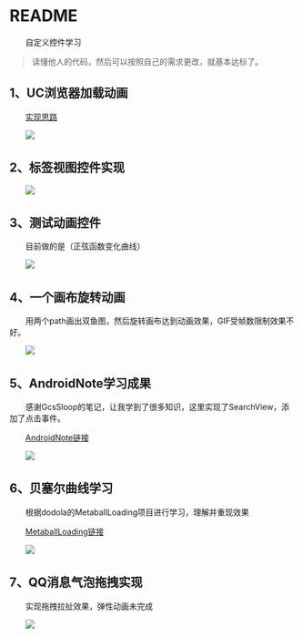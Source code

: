 # README #

　　自定义控件学习
> 读懂他人的代码，然后可以按照自己的需求更改，就基本达标了。

## 1、UC浏览器加载动画 ##

　　[实现思路](doc/uc_read.md)

　　<img src="img/GIF_uc.gif"/>

## 2、标签视图控件实现 ##

　　<img src="img/GIF_tag.gif"/>

## 3、测试动画控件 ##

　　目前做的是（正弦函数变化曲线）

　　<img src="img/GIF_test.gif"/>

## 4、一个画布旋转动画 ##

　　用两个path画出双鱼图，然后旋转画布达到动画效果，GIF受帧数限制效果不好。

　　<img src="img/GIF_taiji.gif"/>

## 5、AndroidNote学习成果 ##

　　感谢GcsSloop的笔记，让我学到了很多知识，这里实现了SearchView，添加了点击事件。

　　[AndroidNote链接](https://github.com/GcsSloop/AndroidNote)

　　<img src="img/GIF_search.gif"/>

## 6、贝塞尔曲线学习 ##

　　根据dodola的MetaballLoading项目进行学习，理解并重现效果

　　[MetaballLoading链接](https://github.com/dodola/MetaballLoading)

　　<img src="img/GIF_bezier.gif"/>

## 7、QQ消息气泡拖拽实现 ##

　　实现拖拽拉扯效果，弹性动画未完成

　　<img src="img/GIF_testBezier.gif"/>


